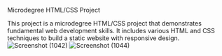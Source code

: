 Microdegree HTML/CSS Project

This project is a microdegree HTML/CSS project that demonstrates fundamental web development skills. It includes various HTML and CSS techniques to build a static website with responsive design.
![Screenshot (1042)](https://github.com/user-attachments/assets/9c3af339-5308-4163-8302-2a736464c325)
![Screenshot (1044)](https://github.com/user-attachments/assets/f3d743cf-3b08-4a1b-96bb-30879058b98b)

